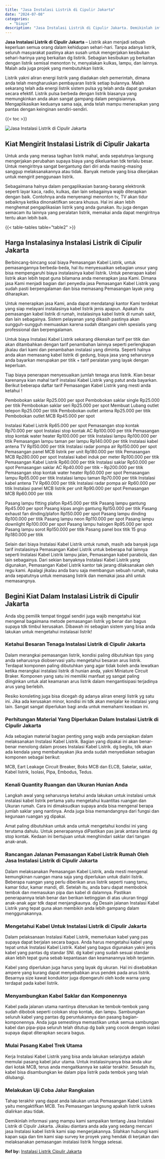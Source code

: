 ```yaml
---
title: "Jasa Instalasi Listrik di Cipulir Jakarta"
date: "2024-07-08"
categories: 
  - "biaya"
description: "Jasa Instalasi Listrik di Cipulir Jakarta. Demikinlah informasi yang mampu kami sampaikan tentang Jasa Instalasi Listrik di Cipulir Jakarta. Jikalau diantara..."
---
```


**Jasa Instalasi Listrik di Cipulir Jakarta** – Listrik akan menjadi sebuah keperluan semua orang dalam kehidupan sehari-hari. Tanpa adanya listrik, seluruh masyarakat pastinya akan susah untuk mengerjakan kesibukan sehari-harinya yang berkaitan dg listirik. Sebagian kesibukan yg berkaitan dengan listrik semisal menonton tv, menyalakan kulkas, lampu, dan lainnya. Malah ada juga projek yang membutuhkan listrik.

Listrik yakni aliran energi listrik yang diadakan oleh pemerintah, dimana anda telah mengharuskan pembayaran listrik setiap bulannya. Malah sekarang telah ada energi listrik sistem pulsa yg telah anda dapat gunakan secara efektif. Listrik pulsa berbeda dengan listrik biasanya yang memungkinkan anda akan sangat gampang dalam pengisiannya. Mengaplikasikan keduanya sama saja, anda telah mampu menerapkan yang pantas dengan keinginan sendiri-sendiri.

{{< toc >}}

![Jasa Instalasi Listrik di Cipulir Jakarta](/images/instalasi-listrik-murah21.png)

## Kiat Mengirit Instalasi Listrik di Cipulir Jakarta

Untuk anda yang merasa tagihan listrik mahal, anda sepatutnya langsung mengerjakan perubahan supaya biaya yang dikeluarkan tdk terlalu besar. Untuk mengiritnya sangat bergantung dari diri anda masing-masing sanggup melaksanakannya atau tidak. Banyak metode yang bisa dikerjakan untuk mengirit penggunaan listrik.

Sebagaimana halnya dalam pengaplikasian barang-barang elektronik seperti layar kaca, radio, kulkas, dan lain sebagainya wajib diterapkan dengan baik. Contohnya anda menyenangi menonton tv, TV akan tidur sebaiknya ketika dinonaktifkan secara khusus. Hal ini akan lebih menghemat pengaplikasian listrik yang anda gunakan. Itu juga dengan semacam itu lainnya yang peralatan listrik, memakai anda dapat mengiritnya tentu akan lebih baik.

{{< table-tables table="table2" >}}

## Harga Instalasinya Instalasi Listrik di Cipulir Jakarta

Berbincang-bincang soal biaya Pemasangan Kabel Listrik, untuk pemasangannya berbeda-beda, hal itu menyesuaikan sebagian unsur yang bisa mempengaruhi biaya instalasinya kabel listrik. Untuk penerapan kabel listrik akan lebih tepat guna bilamana anda menerapkan jasa Kami. Dimana jasa Kami menjadi bagian dari penyedia jasa Pemasangan Kabel Listrik yang sudah pasti berpengalaman dan bisa memasang Pemasangan layak yang diharapkan.

Untuk menerapkan jasa Kami, anda dapat mendatangi kantor Kami terdekat yang siap melayani instalasinya kabel listrik jenis apapun. Apakah itu pemasangan kabel listrik di rumah, instalasinya kabel listrik di rumah sakit, dan lain sebagainya. Sistem pelayanan yang dikasih pastinya akan sungguh-sungguh memuaskan karena sudah ditangani oleh spesialis yang professional dan berpengalaman.

Untuk biaya Instalasi Kabel Listrik sekarang dikenakan tarif per titik dan akan ditambahkan dengan tarif penambahan lainnya seperti perlengkapan jikalau dari kami dan penambahan instalasi yang diminta. Seperti halnya anda akan memasang kabel listrik di gedung, biaya jasa yang seharusnya anda bayarkan merupakan per titik + tarif peralatan yang layak dengan keperluan.

Tiap biaya penerapan menyesuaikan jumlah tenaga arus listrik. Kian besar karenanya kian mahal tarif instalasi Kabel Listrik yang patut anda bayarkan. Berikut beberapa daftar tarif Pemasangan Kabel Listrik yang mesti anda ketahui !

Pembobokan saklar Rp25.000 per spot Pembobokan saklar single Rp25.000 per titik Pembobokan saklar seri Rp25.000 per spot Membuat Lubang outlet telepon Rp25.000 per titik Pembobokan outlet antena Rp25.000 per titik Pembobokan outlet MCB Rp45.000 per spot

Instalasi Kabel Listrik Rp65.000 per spot Pemasangan stop kontak Rp70.000 per spot Instalasi stop kontak AC Rp100.000 per titik Pemasangan stop kontak water heater Rp100.000 per titik Instalasi lampu Rp100.000 per titik Pemasangan lampu taman per lampu Rp140.000 per titik Instalasi kabel antena TV Rp150.000 per titik Instalasi radar pompa air Rp150.000 per spot Pemasangan panel MCB listrik per unit Rp180.000 per titik Pemasangan MCB Rp280.000 per spot Instalasi kabel induk per meter Rp100.000 per titik Pemasangan Kabel Listrik Rp60.000 per titik Instalasi saklar Rp50.000 per spot Pemasangan saklar AC Rp40.000 per titik – Rp200.000 per titik Pemasangan stop kontak water heater Rp50.000 per spot Pemasangan lampu Rp65.000 per titik Instalasi lampu taman Rp70.000 per titik Instalasi kabel antena TV Rp60.000 per titik Instalasi radar pompa air Rp60.000 per titik Instalasi panel MCB listrik per unit Rp90.000 per spot Pemasangan MCB Rp60.000 per titik

Pasang lampu fitting plafon Rp45.000 per titik Pasang lampu gantung Rp45.000 per spot Pasang kipas angin gantung Rp150.000 per titik Pasang exhaust fan dinding/plafon Rp150.000 per spot Pasang lampu dinding Rp100.000 per titik Pasang lampu neon Rp110.000 per spot Pasang lampu downlight Rp100.000 per spot Pasang lampu halogen Rp95.000 per spot Pasang lampu sorot Rp150.000 per titik Pasang panel box titik 15 grup Rp180.000 per titik

Selain dari biaya Instalasi Kabel Listrik untuk rumah, masih ada banyak juga tarif instalasinya Pemasangan Kabel Listrik untuk beberapa hal lainnya seperti Instalasi Kabel Listrik lampu jalan, Pemasangan kabel parabola, dan lain sebagainya. Dari sekian banyaknya Instalasi Kabel Listrik yang digunakan, Pemasangan Kabel Listrik kantor tak jarang dilaksanakan oleh regu kami. Apalagi jikalau anda baru saja membangun sebuah rumah, maka anda sepatutnya untuk memasang listrik dan memakai jasa ahli untuk memasangnya.

## Begini Kiat Dalam Instalasi Listrik di Cipulir Jakarta


Anda sbg pemilik tempat tinggal sendiri juga wajib mengetahui kiat mengenal bagaimana metode pemasangan listrik yg benar dan bagus supaya tdk timbul kerusakan. Dibawah ini sebagian sistem yang bisa anda lakukan untuk mengetahui instalasai listrik!

### Ketahui Besaran Tenaga Instalasi Listrik di Cipulir Jakarta

Dalam merangkai pemasangan listrik, kondisi paling dibutuhkan tips yang anda seharusnya diobservasi yaitu mengetahui besaran arus listrik. Terdapat komponen paling dibutuhkan yang agar tidak boleh anda lewatkan ketika merangkai instalasi listrik di hunian anda, yakni Miniature Circuit Braker. Komponen yang satu ini memiliki manfaat yg sangat paling diinginkan untuk alat keamanan arus listrik dalam mengantisipasi terjadinya arus yang berlebih.

Resiko konsleting juga bisa dicegah dg adanya aliran energi listrik yg satu ini. Jika ada kerusakan minor, kondisi ini tdk akan menjalar ke instalasi yang lain. Sangat sangat diperlukan bagi anda untuk memahami keadaan ini.

### Perhitungan Material Yang Diperlukan Dalam Instalasi Listrik di Cipulir Jakarta

Ada sebagian material bagian penting yang wajib anda persiapkan dalam melaksanakan Instalasi Kabel Listrik. Bagian yang dipakai ini akan benar-benar menolong dalam proses Instalasi Kabel Listrik. dg begitu, tdk akan ada kendala yang membahayakan jika anda sudah menyediakan sebagian komponen sebagai berikut:

MCB, Eart Leakage Circuit Breaker, Boks MCB dan ELCB, Sakelar, saklar, Kabel listrik, Isolasi, Pipa, Embodus, Tedus.

### Kenali Quantity Ruangan dan Ukuran Hunian Anda

Langkah awal yang seharusnya ketahui anda lakukan untuk instalasi untuk instalasi kabel listrik pertama yaitu mengetahui kuantitas ruangan dan Ukuran rumah. Cara ini dimaksudkan supaya anda bisa mengenal berapa jumlah saklar yang nantinya. Anda juga bisa memandangnya dari fungsi dan kegunaan ruangan yg dipakai.

Amat paling dibutuhkan untuk anda untuk mengetahui kondisi ini yang terutama dahulu. Untuk penerapannya diPastikan pas jarak antara lantai dg stop kontak. Kedaan ini bertujuan untuk menghindari saklar dari tangan anak-anak.

### Rancangan Jalanan Pemasangan Kabel Listrik Rumah Oleh Jasa Instalasi Listrik di Cipulir Jakarta

Dalam melaksanakan Pemasangan Kabel Listrik, anda mesti mengenal kemungkinan ruangan mana saja yang diperlukan untuk dialiri listrik. Beberapa ruangan yang perlu diberikan arus listrik seperti ruang tamu, kamar tidur, kamar mandi, dll. Setelah itu, anda baru dapat membobok tembok dan memasukan pipa dan kabel di dalamnya. Pastikan penerapannya telah benar dan berikan ketinggian di atas ukuran tinggi anak-anak agar tdk dapat menjangkaunya. dg Desain jalanan Instalasi Kabel Listrik yang tepat guna akan membikin anda lebih gampang dalam menggunakannya.

### Mengetahui Kabel Untuk Instalasi Listrik di Cipulir Jakarta

Dalam pelaksanaan Instalasi Kabel Listrik, memerlukan kabel yang pas supaya dapat berjalan secara bagus. Anda harus mengetahui kabel yang tepat untuk Instalasi Kabel Listrik. Kabel yang bagus digunakan yakni jenis kabel yang pantas dg standar SNI. dg kabel yang sudah sesuai standar akan lebih tepat guna sebab kepantasan dan keamanannya lebih terjamin.

Kabel yang diperlukan juga harus yang layak dg ukuran. Hal ini disebabkan ampere yang kurang dapat menyebabkan arus pendek pada arus listrik. Besarnya size kawat konduktor juga dipengaruhi oleh kode warna yang terdapat pada kabel listrik.

### Menyambungkan Kabel Saklar dan Komponennya

Kabel pada jalanan utama nantinya diteruskan ke tembok-tembok yang sudah dibobok seperti colokan stop kontak, dan lampu. Sambungkan seluruh kabel yang pantas dg peruntukannya dan pasang bagian-komponennya. Anda juga semestinya memastikan untuk semua sambungan kabel dan pipa-pipa seluruh telah ditutup dg baik yang cocok dengan isolasi supaya dapat diterapkan secara bagus.

### Mulai Pasang Kabel Trek Utama

Kerja Instalasi Kabel Listrik yang bisa anda lakukan selanjutya adalah memulai pasang kabel jalur utama. Untuk instalasinyanya bisa anda ukur dari kotak MCB, terus anda mengaitkannya ke saklar terakhir. Sesudah itu, kabel bisa disambungkan ke dalam pipa listrik pada tembok yang telah dilubangi.

### Melakukan Uji Coba Jalur Rangkaian

Tahap terakhir yang dapat anda lakukan untuk Pemasangan Kabel Listrik yaitu mengaktifkan MCB. Tes Pemasangan langsung apakah listrik sukses dialirkan atau tidak.

Demikinlah informasi yang mampu kami sampaikan tentang Jasa Instalasi Listrik di Cipulir Jakarta. Jikalau diantara anda ada yang sedang mencari jasa Instalasi kabel listrik kami siap mengerjakannya. Silahkan hubungi kami kapan saja dan tim kami siap survey ke proyek yang hendak di kerjakan dan melaksanakan pemasangan instalasi listrik hingga selesai.

**Ref by:** [Instalasi Listrik Cipulir Jakarta](https://id.wikipedia.org/wiki/Instalasi)
